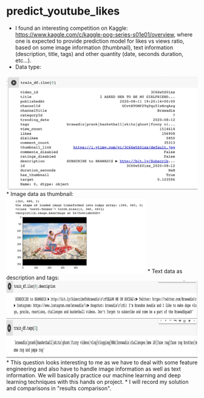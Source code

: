# predict_youtube_likes
* I found an interesting competition on Kaggle: https://www.kaggle.com/c/kaggle-pog-series-s01e01/overview, where one is expected to provide prediction model for likes vs views ratio, based on some image information (thumbnail), text information (description, title, tags) and other quantity (date, seconds duration, etc...).
* Data type:
 <img src="images/data.jpeg" alt="MarineGEO circle logo" style="height: 300px"/>
* Image data as thumbnail: 
 <img src="images/img.jpeg" alt="MarineGEO circle logo" style="height: 200px"/>
* Text data as description and tags:
 <img src="images/text1.jpeg" alt="MarineGEO circle logo" style="height: 100px"/>
  <img src="images/text2.jpeg" alt="MarineGEO circle logo" style="height: 100px"/>
* This question looks interesting to me as we have to deal with some feature engineering and also have to handle image information as well as text information. We will basically practice our machine learning and deep learning techniques with this hands on project.
* I will record my solution and comparisons in "results comparison".
